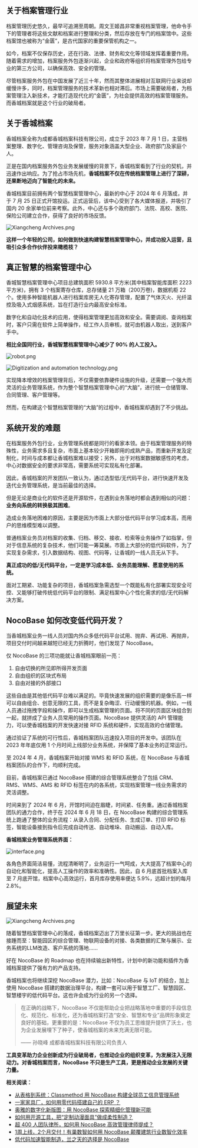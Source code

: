 ## **关于档案管理行业**

档案管理历史悠久，最早可追溯至周朝。周文王姬昌非常重视档案管理，他命令手下的管理者将这些文献和档案进行整理和分类，然后存放在专门的档案馆中。这些档案馆也被称为“金匮”，是古代国家的重要保管机构之一。

如今，档案不仅保存历史，还在行政、法律、财务和文化等领域发挥着重要作用。随着需求的增加，档案服务外包逐渐兴起，企业和政府等组织将档案管理外包给专业的第三方公司，以确保高效、安全的管理。

尽管档案服务外包在中国发展了近三十年，然而其整体进展相对互联网行业来说却缓慢许多，同时，档案管理服务的技术革新也相对滞后。市场上需要破局者，为档案管理注入新技术，才能打造现代化的“金匮”，为社会提供高效的档案管理服务。而香城档案就是这个行业的破局者。

## **关于香城档案**

香城档案全称为成都香城档案科技有限公司，成立于 2023 年 7 月 1 日，主营档案整理、数字化、管理咨询及保管，服务对象涵盖大型企业、政府部门及家庭个人。

正是在国内档案服务外包业务发展缓慢的背景下，香城档案看到了行业的契机，并迅速作出响应。为了抢占市场先机，**香城档案不仅在传统档案管理上进行了深耕，还果断地迈向了智能化的未来。**

香城档案目前拥有两个智慧档案管理中心，最新的中心于 2024 年 6 月落成，并于 7 月 25 日正式开馆投运。正式运营后，该中心受到了各大媒体报道，并吸引了国内 20 余家单位前来考察。此外，中心还与多个政府部门、法院、高校、医院、保险公司建立合作，获得了良好的市场反馈。

![Xiangcheng Archives.png](https://static-docs.nocobase.com/0eb16e8f316b84827612c0ae0803956c.png)

**这样一个年轻的公司，如何做到快速构建智慧档案管理中心，并成功投入运营，且吸引众多合作伙伴投来橄榄枝？**

## **真正智慧的档案管理中心**

香城智慧档案管理中心项目总建筑面积 5930.8 平方米(其中档案智能库面积 2223 平方米)，拥有 3 个档案寄存仓库，总存储量 21 万箱（200万卷)，数据机柜 22 个。使用多种智能机器人进行档案库房无人化寄存管理，配置了气体灭火、光纤温控及吸入式烟感系统，旨在打造行业内最高安全标准。

数字化和自动化技术的应用，使得档案管理更加高效和安全。需要调阅、查询档案时，客户只需在软件上简单操作，经工作人员审核，就可由机器人取出，送到客户手中。

**相比全国同行业，香城智慧档案管理中心减少了 90% 的人工投入。**

![robot.png](https://static-docs.nocobase.com/54e9be27a407632bf5d929f33cf65835.png)

![Digitization and automation technology.png](https://static-docs.nocobase.com/19a4c1a116266b3d1fab2064d48fb7d5.png)

实现降本增效的档案管理背后，不仅需要依靠硬件设施的升级，还需要一个强大而灵活的业务管理系统，作为整个智慧档案管理中心的“大脑”，进行统一仓储管理、合同管理、客户管理等。

然而，在构建这个智慧档案管理的“大脑”的过程中，香城档案却遇到了不少挑战。

## **系统开发的难题**

在档案服务外包行业，业务管理系统都是同行的看家本领。由于档案管理服务的特殊性，业务需求多且复杂，市面上基本较少开箱即用的成熟产品，而重新开发及定制化，时间与成本都让香城档案难以接受；另外，出于对档案数据敏感性的考虑，中心对数据安全的要求非常高，需要系统可实现私有化部署。

因此，香城档案的开发团队一致认为，通过选型低/无代码平台，进行快速开发及迭代业务管理系统，是当前最佳的选择。

但是无论是商业化的软件还是开源软件，在遇到业务落地时都会遇到相似的问题：**业务向系统的转换极其困难**。

造成业务落地困难的原因，主要是因为市面上大部分低代码平台学习成本高，而用户的思维模型难以调整。

普通档案业务员对档案的收集、归档、移交、接收、检索等业务操作了如指掌，但对于信息系统的复杂技术，他们可能一筹莫展。市面上大部分的低代码软件，为了实现复杂需求，引入数据结构、视图、代码等，让香城的一线人员无从下手。

**真正成功的低/无代码平台，一定是学习成本低、业务员能理解、愿意使用的系统。**

面对工期紧、功能复杂的项目，香城档案急需选型一个既能私有化部署实现安全可控、又能够打破传统低代码平台的限制、满足档案中心个性化需求的低/无代码解决方案。

## **NocoBase 如何改变低代码开发？**

当香城档案业务一线人员对国内外众多低代码平台试用、抛弃、再试用、再抛弃，项目交付时间越来越短已经无力折腾时，他们发现了 NocoBase。

仅 NocoBase 的三项功能就让香城档案眼前一亮：

1. 自由切换的所见即所得开发页面
2. 自由组织的区块式布局
3. 自由对接的外部接口

这些自由是其他低代码平台难以满足的。毕竟快速发展的组织需要的是像乐高一样可以自由组合、创意无限的工具，而不是复杂晦涩、行动缓慢的机器。例如，一线人员通过拖拽字段和操作，即可以生成档案管理的页面。将不同的页面区块组合到一起，就拼成了业务人员常用的操作页面。NocoBase 提供灵活的 API 管理能力，可以使香城档案的开发快速对接 RFID 系统和硬件，实现高效的仓储管理。

通过验证了系统的可行性后，香城档案团队迅速投入项目的开发中。该团队在 2023 年年底仅用 1 个月时间上线部分业务系统，并保障了基本业务的正常运行。

至 2024 年 4 月，香城档案开始对接 WMS 和 RFID 系统，在 NocoBase 与香城档案团队的合作下，均顺利完成。

目前，香城档案已通过 NocoBase 搭建的综合管理系统整合了包括 CRM、RMS、WMS、AMS 和 RFID 标签在内的各系统，实现档案管理一线业务需求的灵活调整。

时间来到了 2024 年 6 月，开馆时间迫在眉睫，时间紧、任务重。通过香城档案团队的通力合作，终于在 2024 年 6 月 18 日，在 NocoBase 构建的综合管理系统上跑通了整体的业务流程：从录入合同、分配任务、生成订单、打印 RFID 标签，智能设备接到指令后完成自动传送、自动堆垛、自动搬运、自动入库。

**香城档案业务管理系统界面：**

![interface.png](https://static-docs.nocobase.com/10e4d851b5e770c10f2a7aac1a327298.png)

各角色界面简洁易懂，流程清晰明了，业务运行一气呵成，大大提高了档案中心的自动化和智能化，提高人工操作的效率和准确性。因此，自 6 月底首批档案入库至 7 月底开馆，档案中心高效运行，首月库存使用率便达 5.9%，远超计划的每月 2.8%。

## **展望未来**

![Xiangcheng Archives.png](https://static-docs.nocobase.com/1f628fda0a0641f67b77310ae53a65b9.png)

随着智慧档案管理中心的落成，香城档案迈出了万里长征第一步。更大的挑战也在接踵而至：智能园区的综合管理、物联网设备的对接、各类数据的汇聚与展示、业务系统的LLM改造、客户系统的落地……

好在 NocoBase 的 Roadmap 也在持续输出新特性，计划中的新功能和插件为香城档案提供了强有力的产品支持。

香城档案也将继续深挖 NocoBase 潜力，比如：NocoBase 与 IoT 的结合，加上使用 NocoBase 搭建的数据治理平台，构建一套可以用于智慧工厂、智慧园区、智慧楼宇的低代码平台。这也许会成为行业的另一个选择。

> 在正确的战略下，NocoBase 不仅能帮助企业把战略落地中重要的手段信息化、规范化、标准化，还为香城档案打造“安全、智慧和专业”品牌形象奠定良好的基础，更重要的是：NocoBase 不仅为员工思维提升提供了沃土，也为企业发展埋下了种子，使香城档案的未来充满无限可能。
>
> —— 孙晓峰 成都香城档案科技有限公司负责人

**工具变革****助力企业创新成为行业破局者****，也推动企业的组织变革，为发展注入无限动力。对香城档案而言，NocoBase 不只是生产工具，更是推动企业发展的关键力量。**

**相关阅读：**

* [从表格到系统：Classmethod 用 NocoBase 构建全球员工信息管理系统](https://www.nocobase.com/cn/blog/classmethod)
* [一家家具厂，如何用零代码搭建自己的 ERP ？](https://www.nocobase.com/cn/blog/olmon)
* [奥雅的数字化新版图：用 NocoBase 探索精细化管理新可能](https://www.nocobase.com/cn/blog/l-a)
* [如何用开源工具，把“定制动漫面具”做成柔性制造？](https://www.nocobase.com/cn/blog/kigland)
* [超 400 人团队律所，如何用 NocoBase 高效管理律师提成？](https://www.nocobase.com/cn/blog/how-400-lawyer-firm-streamlines-commission-management-with-nocobase)
* [1周上线，2个月交付！有巢数智如何用 NocoBase 颠覆建筑行业数智化效率](https://www.nocobase.com/cn/blog/rapid-development-with-nocobase)
* [低代码加速智能制造，兰之天的选择是 NocoBase](https://www.nocobase.com/cn/blog/Orchisky)
